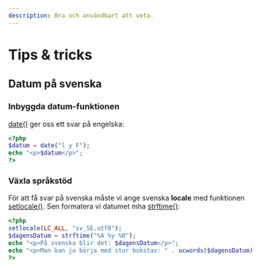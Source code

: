 ```yaml
---
description: Bra och användbart att veta.
---
```


# Tips & tricks

## Datum på svenska

### Inbyggda datum-funktionen

[date\(\)](https://devdocs.io/php/function.date) ger oss ett svar på engelska:

```php
<?php
$datum = date("l y F");
echo "<p>$datum</p>";
?>
```

### Växla språkstöd

För att få svar på svenska måste vi ange svenska **locale** med funktionen [setlocale\(\)](https://devdocs.io/php/function.setlocale). Sen formatera vi datumet mha [strftime\(\)](https://devdocs.io/php/function.strftime):

```php
<?php
setlocale(LC_ALL, "sv_SE.utf8");
$dagensDatum = strftime("%A %y %B");
echo "<p>På svenska blir det: $dagensDatum</p>";
echo "<p>Man kan ju börja med stor bokstav: " . ucwords($dagensDatum) . "</p>";
?>
```



